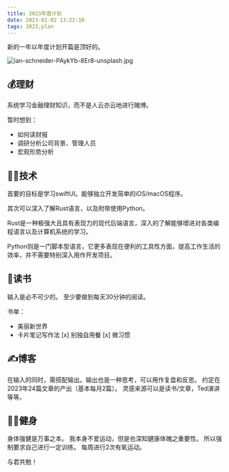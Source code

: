 ```yaml
---
title: 2023年度计划
date: 2023-01-02 13:22:10
tags: 2023,plan
---
```


新的一年以年度计划开篇是顶好的。

<!--more-->

![ian-schneider-PAykYb-8Er8-unsplash.jpg](https://vip2.loli.io/2023/01/02/jkEvdXOIseBfut2.jpg)

## 💰理财
系统学习金融理财知识，而不是人云亦云地进行赌博。

暂时想到：
- 如何读财报
- 调研分析公司背景、管理人员
- 宏观形势分析

## 👨‍💻技术
首要的目标是学习swiftUI。能够独立开发简单的iOS/macOS程序。

其次可以深入了解Rust语言，以及附带使用Python。

Rust是一种极强大且具有表现力的现代后端语言，深入的了解能够增进对各类编程语言以及计算机系统的学习。

Python则是一门脚本型语言，它更多表现在便利的工具性方面，提高工作生活的效率，并不需要特别深入用作开发项目。

## 📖读书
输入是必不可少的。
至少要做到每天30分钟的阅读。

书单：
- 美丽新世界
- 卡片笔记写作法
[x] 别独自用餐
[x] 微习惯

## ✍️博客
在输入的同时，需搭配输出。输出也是一种思考，可以用作复盘和反思。
约定在2023年24篇文章的产出（基本每月2篇）。
灵感来源可以是读书/文章，Ted演讲等等。

## 🏄‍♂️健身
身体强健是万事之本。
我本身不爱运动，但是也深知健康体魄之重要性。
所以强制要求自己进行一定训练。
每周进行2次有氧运动。

与君共勉！
